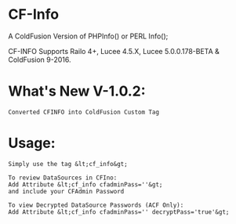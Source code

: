 # CF-Info
A ColdFusion Version of PHPInfo() or PERL Info();

CF-INFO Supports Railo 4+, Lucee 4.5.X, Lucee 5.0.0.178-BETA & ColdFusion 9-2016.

# What's New V-1.0.2:
	Converted CFINFO into ColdFusion Custom Tag
	
# Usage:
	Simply use the tag &lt;cf_info&gt;
	
	To review DataSources in CFIno:
	Add Attribute &lt;cf_info cfadminPass=''&gt;
	and include your CFAdmin Password
	
	To view Decrypted DataSource Passwords (ACF Only):
	Add Attribute &lt;cf_info cfadminPass='' decryptPass='true'&gt;
	
	
	
